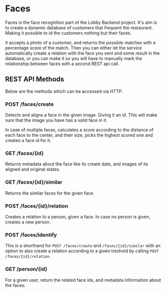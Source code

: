 # Faces
Faces is the face recognition part of the Lobby Backend project. It's aim is to create a dynamic database of customers that frequent the restaurant. Making it possible to id the customers nothing but their faces.

It accepts a photo of a customer, and returns the possible matches with a percentage score of the match. Then you can either let the service automatically create a relation with the face you sent and some result in the database, or you can make it so you will have to manually mark the relationship between faces with a second REST api call.

## REST API Methods
Below are the methods which can be accessed via HTTP.

### POST /faces/create
Detects and aligns a face in the given image. Giving it an id. This will make sure that the image you have has a valid face in it.

In case of multiple faces, calculates a score according to the distance of each face to the center, and their size, picks the highest scored one and creates a face id for it.

### GET /faces/{id}
Returns metadata about the face like its create date, and images of its aligned and original states.

### GET /faces/{id}/similar
Returns the similar faces for the given face.

### POST /faces/{id}/relation
Creates a relation to a person, given a face. In case no person is given, creates a new person.

### POST /faces/identify
This is a shorthand for `POST /faces/create` and `/faces/{id}/similar` with an option to also create a relation according to a given treshold by calling `POST /faces/{id}/relation`.


### GET /person/{id}
For a given user, return the related face ids, and metadata information about the faces.
